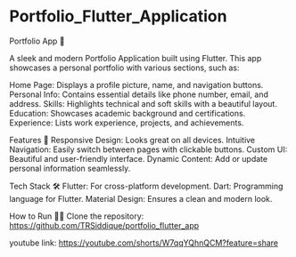 # Portfolio_Flutter_Application
Portfolio App 📱

A sleek and modern Portfolio Application built using Flutter. This app showcases a personal portfolio with various sections, such as:

Home Page: Displays a profile picture, name, and navigation buttons.
Personal Info: Contains essential details like phone number, email, and address.
Skills: Highlights technical and soft skills with a beautiful layout.
Education: Showcases academic background and certifications.
Experience: Lists work experience, projects, and achievements.

Features 🚀
Responsive Design: Looks great on all devices.
Intuitive Navigation: Easily switch between pages with clickable buttons.
Custom UI: Beautiful and user-friendly interface.
Dynamic Content: Add or update personal information seamlessly.

Tech Stack 🛠️
Flutter: For cross-platform development.
Dart: Programming language for Flutter.
Material Design: Ensures a clean and modern look.

How to Run 🏃‍♂️
 Clone the repository:   https://github.com/TRSiddique/portfolio_flutter_app

 youtube link: https://youtube.com/shorts/W7qqYQhnQCM?feature=share
